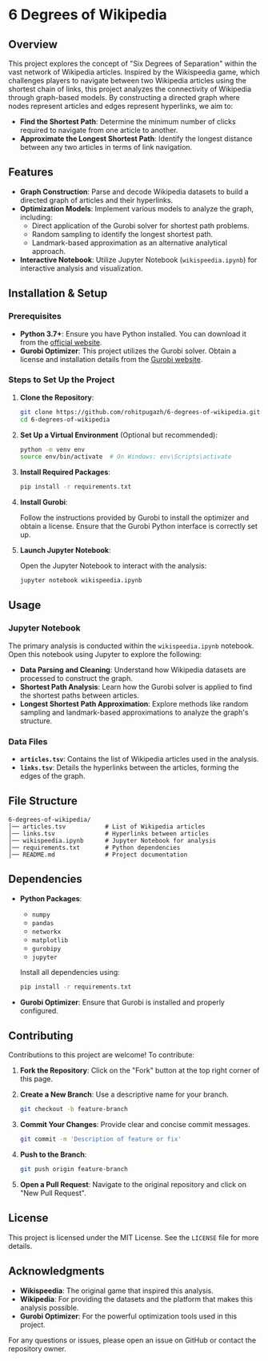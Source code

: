 # 6 Degrees of Wikipedia

## Overview

This project explores the concept of "Six Degrees of Separation" within the vast network of Wikipedia articles. Inspired by the Wikispeedia game, which challenges players to navigate between two Wikipedia articles using the shortest chain of links, this project analyzes the connectivity of Wikipedia through graph-based models. By constructing a directed graph where nodes represent articles and edges represent hyperlinks, we aim to:

- **Find the Shortest Path**: Determine the minimum number of clicks required to navigate from one article to another.
- **Approximate the Longest Shortest Path**: Identify the longest distance between any two articles in terms of link navigation.

## Features

- **Graph Construction**: Parse and decode Wikipedia datasets to build a directed graph of articles and their hyperlinks.
- **Optimization Models**: Implement various models to analyze the graph, including:
  - Direct application of the Gurobi solver for shortest path problems.
  - Random sampling to identify the longest shortest path.
  - Landmark-based approximation as an alternative analytical approach.
- **Interactive Notebook**: Utilize Jupyter Notebook (`wikispeedia.ipynb`) for interactive analysis and visualization.

## Installation & Setup

### Prerequisites

- **Python 3.7+**: Ensure you have Python installed. You can download it from the [official website](https://www.python.org/).
- **Gurobi Optimizer**: This project utilizes the Gurobi solver. Obtain a license and installation details from the [Gurobi website](https://www.gurobi.com/).

### Steps to Set Up the Project

1. **Clone the Repository**:

   ```bash
   git clone https://github.com/rohitpugazh/6-degrees-of-wikipedia.git
   cd 6-degrees-of-wikipedia
   ```

2. **Set Up a Virtual Environment** (Optional but recommended):

   ```bash
   python -m venv env
   source env/bin/activate  # On Windows: env\Scripts\activate
   ```

3. **Install Required Packages**:

   ```bash
   pip install -r requirements.txt
   ```

4. **Install Gurobi**:

   Follow the instructions provided by Gurobi to install the optimizer and obtain a license. Ensure that the Gurobi Python interface is correctly set up.

5. **Launch Jupyter Notebook**:

   Open the Jupyter Notebook to interact with the analysis:

   ```bash
   jupyter notebook wikispeedia.ipynb
   ```

## Usage

### Jupyter Notebook

The primary analysis is conducted within the `wikispeedia.ipynb` notebook. Open this notebook using Jupyter to explore the following:

- **Data Parsing and Cleaning**: Understand how Wikipedia datasets are processed to construct the graph.
- **Shortest Path Analysis**: Learn how the Gurobi solver is applied to find the shortest paths between articles.
- **Longest Shortest Path Approximation**: Explore methods like random sampling and landmark-based approximations to analyze the graph's structure.

### Data Files

- **`articles.tsv`**: Contains the list of Wikipedia articles used in the analysis.
- **`links.tsv`**: Details the hyperlinks between the articles, forming the edges of the graph.

## File Structure

```
6-degrees-of-wikipedia/
│── articles.tsv           # List of Wikipedia articles
│── links.tsv              # Hyperlinks between articles
│── wikispeedia.ipynb      # Jupyter Notebook for analysis
│── requirements.txt       # Python dependencies
│── README.md              # Project documentation
```

## Dependencies

- **Python Packages**:
  - `numpy`
  - `pandas`
  - `networkx`
  - `matplotlib`
  - `gurobipy`
  - `jupyter`

  Install all dependencies using:

  ```bash
  pip install -r requirements.txt
  ```

- **Gurobi Optimizer**: Ensure that Gurobi is installed and properly configured.

## Contributing

Contributions to this project are welcome! To contribute:

1. **Fork the Repository**: Click on the "Fork" button at the top right corner of this page.
2. **Create a New Branch**: Use a descriptive name for your branch.

   ```bash
   git checkout -b feature-branch
   ```

3. **Commit Your Changes**: Provide clear and concise commit messages.

   ```bash
   git commit -m 'Description of feature or fix'
   ```

4. **Push to the Branch**:

   ```bash
   git push origin feature-branch
   ```

5. **Open a Pull Request**: Navigate to the original repository and click on "New Pull Request".

## License

This project is licensed under the MIT License. See the `LICENSE` file for more details.

## Acknowledgments

- **Wikispeedia**: The original game that inspired this analysis.
- **Wikipedia**: For providing the datasets and the platform that makes this analysis possible.
- **Gurobi Optimizer**: For the powerful optimization tools used in this project.

For any questions or issues, please open an issue on GitHub or contact the repository owner.

